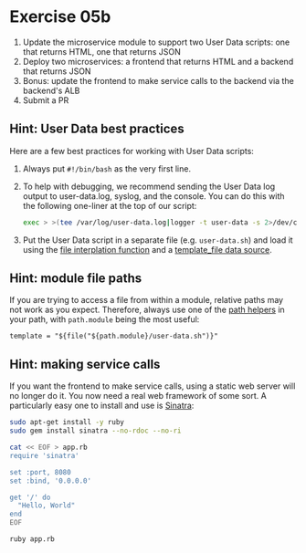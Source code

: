 # Exercise 05b

1. Update the microservice module to support two User Data scripts: one that returns HTML, one that returns JSON
1. Deploy two microservices: a frontend that returns HTML and a backend that returns JSON
1. Bonus: update the frontend to make service calls to the backend via the backend's ALB
1. Submit a PR




## Hint: User Data best practices

Here are a few best practices for working with User Data scripts:

1. Always put `#!/bin/bash` as the very first line.

1. To help with debugging, we recommend sending the User Data log output to user-data.log, syslog, and the console. You
   can do this with the following one-liner at the top of our script:

    ```bash
    exec > >(tee /var/log/user-data.log|logger -t user-data -s 2>/dev/console) 2>&1
    ```

1. Put the User Data script in a separate file (e.g. `user-data.sh`) and load it using the [file interplation 
   function](https://www.terraform.io/docs/configuration/interpolation.html#file-path-)
   and a [template_file data source](https://www.terraform.io/docs/providers/template/d/file.html).
   

   
   
## Hint: module file paths
   
If you are trying to access a file from within a module, relative paths may not work as you expect. Therefore, always
use one of the [path helpers](https://www.terraform.io/docs/configuration/interpolation.html#path-information) in your 
path, with `path.module` being the most useful:

```hcl
template = "${file("${path.module}/user-data.sh")}"
```
   



## Hint: making service calls

If you want the frontend to make service calls, using a static web server will no longer do it. You now need a real
web framework of some sort. A particularly easy one to install and use is [Sinatra](http://www.sinatrarb.com/):

```bash
sudo apt-get install -y ruby
sudo gem install sinatra --no-rdoc --no-ri

cat << EOF > app.rb
require 'sinatra'

set :port, 8080
set :bind, '0.0.0.0'

get '/' do
  "Hello, World"
end
EOF

ruby app.rb
```